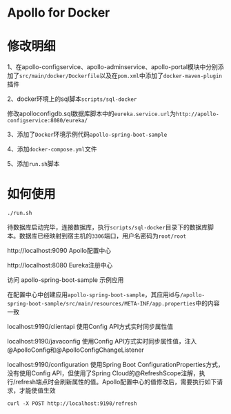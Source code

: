 # Apollo for Docker

# 修改明细

1、在apollo-configservice、apollo-adminservice、apollo-portal模块中分别添加了`src/main/docker/Dockerfile`以及在`pom.xml`中添加了`docker-maven-plugin`插件

2、docker环境上的sql脚本`scripts/sql-docker`

修改apolloconfigdb.sql数据库脚本中的`eureka.service.url`为`http://apollo-configservice:8080/eureka/`

3、添加了`Docker`环境示例代码`apollo-spring-boot-sample`

4、添加`docker-compose.yml`文件

5、添加`run.sh`脚本

# 如何使用

```bash
./run.sh
```

待数据库启动完毕，连接数据库，执行`scripts/sql-docker`目录下的数据库脚本。数据库已经映射到宿主机的`3306`端口，用户名密码为`root/root`

http://localhost:9090 Apollo配置中心

http://localhost:8080 Eureka注册中心

访问 apollo-spring-boot-sample 示例应用

在配置中心中创建应用`apollo-spring-boot-sample`，其应用id与`/apollo-spring-boot-sample/src/main/resources/META-INF/app.properties`中的内容一致

localhost:9190/clientapi 使用Config API方式实时同步属性值

localhost:9190/javaconfig 使用Config API方式实时同步属性值，注入@ApolloConfig和@ApolloConfigChangeListener

localhost:9190/configuration 使用Spring Boot ConfigurationProperties方式，没有使用Config API，但使用了Spring Cloud的@RefreshScope注解，执行/refresh端点时会刷新属性的值。Apollo配置中心的值修改后，需要执行如下请求，才能使值生效

```
curl -X POST http://localhost:9190/refresh
```
